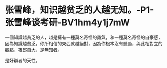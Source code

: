 # 张雪峰，知识越贫乏的人越无知。-P1-张雪峰谈考研-BV1hm4y1j7mW

一個知識越貧乏的人，越是擁有一種莫名奇怪的勇氣，和一種莫名奇怪的自豪感，因為知識越貧乏，你所相信的東西就越絕對，因為你根本沒有聽過，與此相對立的觀點，夜郎自大，是無知者。

是好辯者的天性。